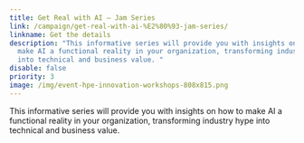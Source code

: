 ```yaml
---
title: Get Real with AI – Jam Series
link: /campaign/get-real-with-ai-%E2%80%93-jam-series/
linkname: Get the details
description: "This informative series will provide you with insights on how to
  make AI a functional reality in your organization, transforming industry hype
  into technical and business value. "
disable: false
priority: 3
image: /img/event-hpe-innovation-workshops-808x815.png
---
```

This informative series will provide you with insights on how to make AI a functional reality in your organization, transforming industry hype into technical and business value. 
